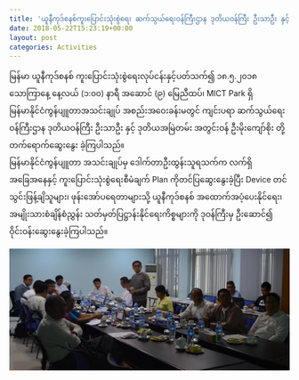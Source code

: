 ```yaml
---
title: 'ယူနီကုဒ်စနစ်ကူးပြောင်းသုံးစွဲရေး ဆက်သွယ်ရေးဝန်ကြီးဌာန ဒုတိယဝန်ကြီး ဦးသာဦး နှင့်  တွေ့ဆုံဆွေးနွေး'
date: 2018-05-22T15:23:19+00:00
layout: post
categories: Activities
---
```

မြန်မာ ယူနီကုဒ်စနစ် ကူးပြောင်းသုံးစွဲရေးလုပ်ငန်းနှင့်ပတ်သက်၍ ၁၈.၅.၂၀၁၈ သောကြာနေ့ နေ့လယ် (၁:၀၀) နာရီ အဆောင် (၉) မြေညီထပ်၊ MICT Park ရှိ မြန်မာနိုင်ငံကွန်ပျူတာအသင်းချုပ် အစည်းအဝေးခန်းမတွင် ကျင်းပရာ ဆက်သွယ်ရေးဝန်ကြီးဌာန ဒုတိယဝန်ကြီး ဦးသာဦး နှင့် ဒုတိယအမြဲတမ်း အတွင်းဝန် ဦးမိုးကျော်စိုး တို့တက်ရောက်ဆွေးနွေး ခဲ့ကြပါသည်။  
မြန်မာနိုင်ငံကွန်ပျူတာ အသင်းချုပ်မှ ဒေါက်တာဦးထွန်းသူရသက်က လက်ရှိအခြေအနေနှင့် ကူးပြောင်းသုံးစွဲရေးစီမံချက် Plan ကိုတင်ပြဆွေးနွေးခဲ့ပြီး Device တင်သွင်းဖြန့်ချိသူများ၊ ဖုန်းအော်ပရေတာများသို့ ယူနီကုဒ်စနစ် အထောက်အပံ့ပေးနိုင်ရေး၊ အမျိုးသားစံချိန်စံညွှန်း သတ်မှတ်ပြဋ္ဌာန်းနိုင်ရေးကိစ္စများကို ဒုဝန်ကြီးမှ ဦးဆောင်၍ ဝိုင်းဝန်းဆွေးနွေးခဲ့ကြပါသည်။

![meet minister](/images/meet-minister.jpg)